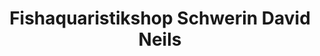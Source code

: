 ---
title: "Fishaquaristikshop Schwerin David Neils"
url: /schwerin/fishaquaristikshop-schwerin-david-neils/
shop: Tiere
---